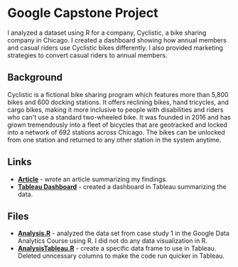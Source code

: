 # Google Capstone Project 

I analyzed a dataset using R for a company, Cyclistic, a bike sharing company in Chicago. I created a dashboard showing how annual members and casual riders use Cyclistic bikes differently. I also provided marketing strategies to convert casual riders to annual members. 

## Background
Cyclistic is a fictional bike sharing program which features more than 5,800 bikes and 600 docking stations. It offers reclining bikes, hand tricycles, and cargo bikes, making it more inclusive to people with disabilities and riders who can't use a standard two-wheeled bike. It was founded in 2016 and has grown tremendously into a fleet of bicycles that are geotracked and locked into a network of 692 stations across Chicago. The bikes can be unlocked from one station and returned to any other station in the system anytime. 

## Links
- [**Article**](https://medium.com/@chase.gaskill/google-capstone-project-ec9cb30060ce) - wrote an article summarizing my findings.
- [**Tableau Dashboard**](https://public.tableau.com/app/profile/chase.gaskill/viz/CapstoneProject_17094072926660/Dashboard1#1) - created a dashboard in Tableau summarizing the data.

## Files
- [**Analysis.R**](https://github.com/chasegaskill/Google-Capstone-Project/blob/main/Analysis.R) - analyzed the data set from case study 1 in the Google Data Analytics Course using R. I did not do any data visualization in R. 
- [**AnalysisTableau.R**](https://github.com/chasegaskill/Google-Capstone-Project/blob/main/AnalysisTableau.R) - create a specific data frame to use in Tableau. Deleted unncessary columns to make the code run quicker in Tableau.
